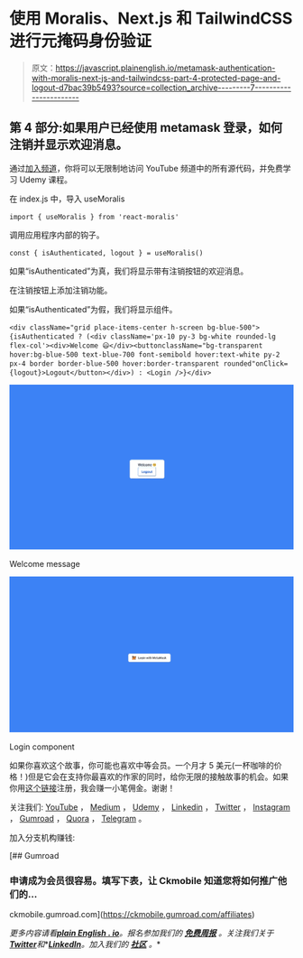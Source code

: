 # 使用 Moralis、Next.js 和 TailwindCSS 进行元掩码身份验证

> 原文：<https://javascript.plainenglish.io/metamask-authentication-with-moralis-next-js-and-tailwindcss-part-4-protected-page-and-logout-d7bac39b5493?source=collection_archive---------7----------------------->

## 第 4 部分:如果用户已经使用 metamask 登录，如何注销并显示欢迎消息。

通过[加入频道](https://www.youtube.com/channel/UCu4-4FnutvSHVo9WHvq80Ww/join)，你将可以无限制地访问 YouTube 频道中的所有源代码，并免费学习 Udemy 课程。

在 index.js 中，导入 useMoralis

```
import { useMoralis } from 'react-moralis'
```

调用应用程序内部的钩子。

```
const { isAuthenticated, logout } = useMoralis()
```

如果“isAuthenticated”为真，我们将显示带有注销按钮的欢迎消息。

在注销按钮上添加注销功能。

如果“isAuthenticated”为假，我们将显示<login>组件。</login>

```
<div className="grid place-items-center h-screen bg-blue-500">{isAuthenticated ? (<div className='px-10 py-3 bg-white rounded-lg flex-col'><div>Welcome 😃</div><buttonclassName="bg-transparent hover:bg-blue-500 text-blue-700 font-semibold hover:text-white py-2 px-4 border border-blue-500 hover:border-transparent rounded"onClick={logout}>Logout</button></div>) : <Login />}</div>
```

![](img/4d69c41855ab21ed20210510dd1596f9.png)

Welcome message

![](img/4be359988d47ad9b9352ae3a5e093d84.png)

Login component

如果你喜欢这个故事，你可能也喜欢中等会员。一个月才 5 美元(一杯咖啡的价格！)但是它会在支持你最喜欢的作家的同时，给你无限的接触故事的机会。如果你用[这个链接](https://ckmobile.medium.com/membership)注册，我会赚一小笔佣金。谢谢！

关注我们: [YouTube](https://www.youtube.com/channel/UCu4-4FnutvSHVo9WHvq80Ww?sub_confirmation=1) ， [Medium](https://ckmobile.medium.com/) ， [Udemy](https://www.udemy.com/user/cyruschan2/) ， [Linkedin](https://www.linkedin.com/company/ckmobi/) ， [Twitter](https://twitter.com/ckmobilejavasc1) ， [Instagram](https://www.instagram.com/ckmobile8050) ， [Gumroad](https://app.gumroad.com/ckmobile) ， [Quora](https://ckmobile.quora.com/) ， [Telegram](https://t.me/ckmobi) 。

加入分支机构赚钱:

[](https://ckmobile.gumroad.com/affiliates) [## Gumroad

### 申请成为会员很容易。填写下表，让 Ckmobile 知道您将如何推广他们的…

ckmobile.gumroad.com](https://ckmobile.gumroad.com/affiliates) 

*更多内容请看*[***plain English . io***](https://plainenglish.io/)*。报名参加我们的* [***免费周报***](http://newsletter.plainenglish.io/) *。关注我们关于*[***Twitter***](https://twitter.com/inPlainEngHQ)*和**[***LinkedIn***](https://www.linkedin.com/company/inplainenglish/)*。加入我们的* [***社区***](https://discord.gg/GtDtUAvyhW) *。**